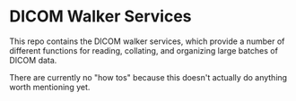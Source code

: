 # DICOM Walker Services #

This repo contains the DICOM walker services, which provide a number of different functions for reading, collating, and organizing large batches of DICOM data.

There are currently no "how tos" because this doesn't actually do anything worth mentioning yet.
